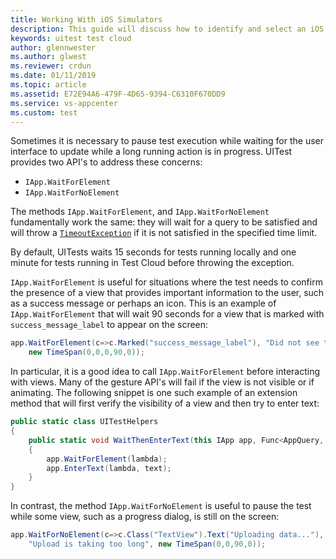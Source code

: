```yaml
---
title: Working With iOS Simulators
description: This guide will discuss how to identify and select an iOS simulator that should be used to run Xamarin.UITests locally.
keywords: uitest test cloud
author: glennwester
ms.author: glwest
ms.reviewer: crdun
ms.date: 01/11/2019
ms.topic: article
ms.assetid: E72E94A6-479F-4D65-9394-C6310F670DD9
ms.service: vs-appcenter
ms.custom: test
---
```


Sometimes it is necessary to pause test execution while waiting for the user interface to update while a long running action is in progress. UITest provides two API's to address these concerns:

* `IApp.WaitForElement`
* `IApp.WaitForNoElement`

The methods `IApp.WaitForElement`, and `IApp.WaitForNoElement` fundamentally work the same: they will wait for a query to be satisfied and will throw a [`TimeoutException`](/api/type/System.TimeoutException/) if it is not satisfied in the specified time limit. 

By default, UITests waits 15 seconds for tests running locally and one minute for tests running in Test Cloud before throwing the exception.

`IApp.WaitForElement` is useful for situations where the test needs to confirm the presence of a view that provides important information to the user, such as a success message or perhaps an icon. This is an example of `IApp.WaitForElement` that will wait 90 seconds for a view that is marked with `success_message_label` to appear on the screen:

```csharp
app.WaitForElement(c=>c.Marked("success_message_label"), "Did not see the success message.", 
    new TimeSpan(0,0,0,90,0));
```
In particular, it is a good idea to call `IApp.WaitForElement` before interacting with views. Many of the gesture API's will fail if the view is not visible or if animating. The following snippet is one such example of an extension method that will first verify the visibility of a view and then try to enter text:

```csharp
public static class UITestHelpers
{
    public static void WaitThenEnterText(this IApp app, Func<AppQuery, AppQuery> lambda, string text)
    {
        app.WaitForElement(lambda);
        app.EnterText(lambda, text);
    }
}
```

In contrast, the method `IApp.WaitForNoElement` is useful to pause the test while some view, such as a progress dialog, is still on the screen:

```csharp
app.WaitForNoElement(c=>c.Class("TextView").Text("Uploading data..."), 
    "Upload is taking too long", new TimeSpan(0,0,90,0));
```
